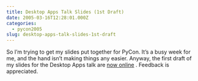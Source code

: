 ```yaml
---
title: Desktop Apps Talk Slides (1st Draft)
date: 2005-03-16T12:28:01.000Z
categories:
  - pycon2005
slug: desktop-apps-talk-slides-1st-draft
---
```

So I’m trying to get my slides put together for PyCon. It’s a busy week for me, and the hand isn’t making things any easier. Anyway, the first draft of my slides for the Desktop Apps talk are [now online][1] . Feedback is appreciated.



 [1]: http://yergler.net/talks/desktopapps
